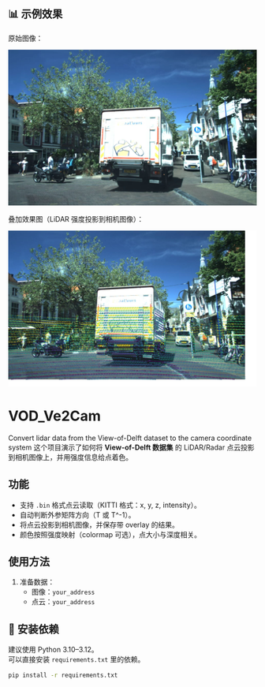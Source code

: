 ## 📊 示例效果

原始图像：

![Example](example.jpg)

叠加效果图（LiDAR 强度投影到相机图像）：

![Example Overlay](example_overlay.jpg)

# VOD_Ve2Cam
Convert lidar data from the View-of-Delft dataset to the camera coordinate system
这个项目演示了如何将 **View-of-Delft 数据集** 的 LiDAR/Radar 点云投影到相机图像上，并用强度信息给点着色。

## 功能
- 支持 `.bin` 格式点云读取（KITTI 格式：x, y, z, intensity）。
- 自动判断外参矩阵方向（T 或 T^-1）。
- 将点云投影到相机图像，并保存带 overlay 的结果。
- 颜色按照强度映射（colormap 可选），点大小与深度相关。

## 使用方法
1. 准备数据：
   - 图像：`your_address`
   - 点云：`your_address`
  
## 🔧 安装依赖

建议使用 Python 3.10–3.12。  
可以直接安装 `requirements.txt` 里的依赖。


```bash
pip install -r requirements.txt

